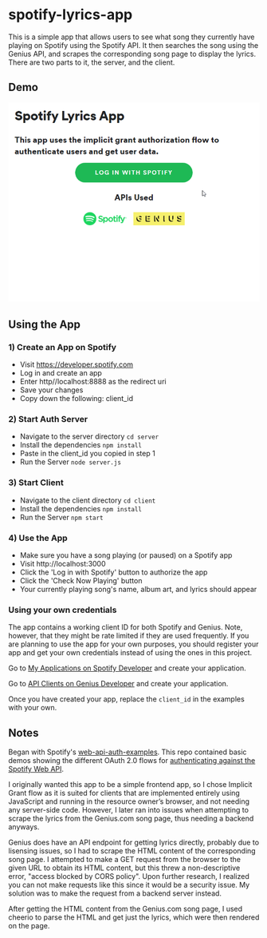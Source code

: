 # spotify-lyrics-app

This is a simple app that allows users to see what song they currently have playing on Spotify using the Spotify API. It then searches the song using the Genius API, and scrapes the corresponding song page to display the lyrics. There are two parts to it, the server, and the client.

## Demo

![demo](./demo.gif)

## Using the App

### 1) Create an App on Spotify

- Visit https://developer.spotify.com
- Log in and create an app
- Enter http//localhost:8888 as the redirect uri
- Save your changes
- Copy down the following: client_id

### 2) Start Auth Server

- Navigate to the server directory `cd server`
- Install the dependencies `npm install`
- Paste in the client_id you copied in step 1
- Run the Server `node server.js`

### 3) Start Client

- Navigate to the client directory `cd client`
- Install the dependencies `npm install`
- Run the Server `npm start`

### 4) Use the App

- Make sure you have a song playing (or paused) on a Spotify app
- Visit http://localhost:3000
- Click the 'Log in with Spotify' button to authorize the app
- Click the 'Check Now Playing' button
- Your currently playing song's name, album art, and lyrics should appear

### Using your own credentials

The app contains a working client ID for both Spotify and Genius. Note, however, that they might be rate limited if they are used frequently. If you are planning to use the app for your own purposes, you should register your app and get your own credentials instead of using the ones in this project.

Go to [My Applications on Spotify Developer](https://developer.spotify.com/my-applications) and create your application.

Go to [API Clients on Genius Developer](https://genius.com/api-clients) and create your application.

Once you have created your app, replace the `client_id` in the examples with your own.

## Notes

Began with Spotify's [web-api-auth-examples](https://github.com/spotify/web-api-auth-examples). This repo contained basic demos showing the different OAuth 2.0 flows for [authenticating against the Spotify Web API](https://developer.spotify.com/web-api/authorization-guide/).

I originally wanted this app to be a simple frontend app, so I chose Implicit Grant flow as it is suited for clients that are implemented entirely using JavaScript and running in the resource owner’s browser, and not needing any server-side code. However, I later ran into issues when attempting to scrape the lyrics from the Genius.com song page, thus needing a backend anyways.

Genius does have an API endpoint for getting lyrics directly, probably due to lisensing issues, so I had to scrape the HTML content of the corresponding song page. I attempted to make a GET request from the browser to the given URL to obtain its HTML content, but this threw a non-descriptive error, "access blocked by CORS policy". Upon further research, I realized you can not make requests like this since it would be a security issue. My solution was to make the request from a backend server instead.

After getting the HTML content from the Genius.com song page, I used cheerio to parse the HTML and get just the lyrics, which were then rendered on the page.
